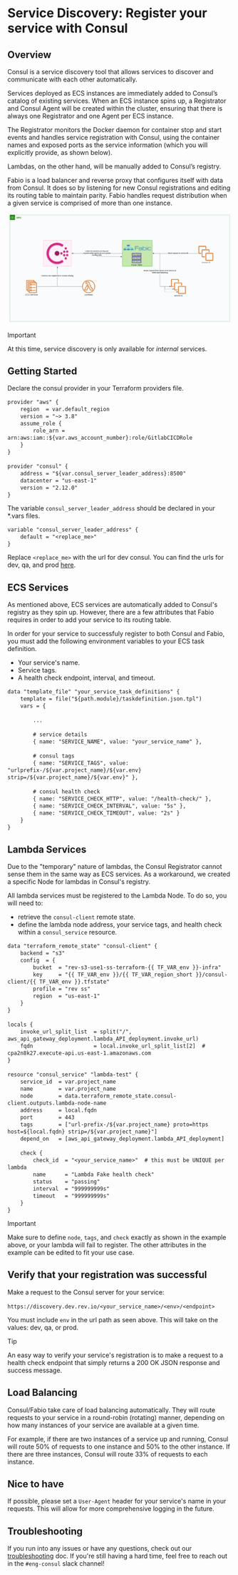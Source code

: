 # Service Discovery: Register your service with Consul

## Overview

Consul is a service discovery tool that allows services to discover and communicate with each other automatically.

Services deployed as ECS instances are immediately added to Consul’s catalog of existing services. When an ECS instance spins up, a Registrator and Consul Agent will be created within the cluster, ensuring that there is always one Registrator and one Agent per ECS instance.

The Registrator monitors the Docker daemon for container stop and start events and handles service registration with Consul, using the container names and exposed ports as the service information (which you will explicitly provide, as shown below).

Lambdas, on the other hand, will be manually added to Consul’s registry.

Fabio is a load balancer and reverse proxy that configures itself with data from Consul. It does so by listening for new Consul registrations and editing its routing table to maintain parity. Fabio handles request distribution when a given service is comprised of more than one instance.

<img src="images/diagram.png">

> [!IMPORTANT]
> At this time, service discovery is only available for *internal* services.

## Getting Started

Declare the consul provider in your Terraform providers file.

```
provider "aws" {
    region  = var.default_region
    version = "~> 3.8"
    assume_role {
        role_arn = arn:aws:iam::${var.aws_account_number}:role/GitlabCICDRole
    }
}

provider "consul" {
    address = "${var.consul_server_leader_address}:8500"
    datacenter = "us-east-1"
    version = "2.12.0"
}
```

The variable `consul_server_leader_address` should be declared in your *.vars files.

```
variable "consul_server_leader_address" {
    default = "<replace_me>"
}
```

Replace `<replace_me>` with the url for dev consul. You can find the urls for dev, qa, and prod [here]().

## ECS Services

As mentioned above, ECS services are automatically added to Consul's registry as they spin up. However, there are a few attributes that Fabio requires in order to add your service to its routing table.

In order for your service to successfuly register to both Consul and Fabio, you must add the following environment variables to your ECS task definition.

* Your service's name.
* Service tags.
* A health check endpoint, interval, and timeout.

```
data "template_file" "your_service_task_definitions" {
    template = file("${path.module}/taskdefinition.json.tpl")
    vars = {
        
        ...
        
        # service details
        { name: "SERVICE_NAME", value: "your_service_name" },
        
        # consul tags
        { name: "SERVICE_TAGS", value: "urlprefix-/${var.project_name}/${var.env} strip=/${var.project_name}/${var.env}" },

        # consul health check
        { name: "SERVICE_CHECK_HTTP", value: "/health-check/" },
        { name: "SERVICE_CHECK_INTERVAL", value: "5s" },
        { name: "SERVICE_CHECK_TIMEOUT", value: "2s" }
    }
}
```

## Lambda Services

Due to the "temporary" nature of lambdas, the Consul Registrator cannot sense them in the same way as ECS services. As a workaround, we created a specific Node for lambdas in Consul's registry.

All lambda services must be registered to the Lambda Node. To do so, you will need to:

* retrieve the `consul-client` remote state.
* define the lambda node address, your service tags, and health check within a `consul_service` resource.

```
data "terraform_remote_state" "consul-client" {
    backend = "s3"
    config  = {
        bucket  = "rev-s3-use1-ss-terraform-{{ TF_VAR_env }}-infra"
        key     = "{{ TF_VAR_env }}/{{ TF_VAR_region_short }}/consul-client/{{ TF_VAR_env }}.tfstate"
        profile = "rev ss"
        region  = "us-east-1"
    }
}

locals {
    invoke_url_split_list  = split("/", aws_api_gateway_deployment.lambda_API_deployment.invoke_url)
    fqdn                   = local.invoke_url_split_list[2]  # cpa2n8k27.execute-api.us-east-1.amazonaws.com
}

resource "consul_service" "lambda-test" {
    service_id  = var.project_name
    name        = var.project_name
    node        = data.terraform_remote_state.consul-client.outputs.lambda-node-name
    address     = local.fqdn
    port        = 443
    tags        = ["url-prefix-/${var.project_name} proto=https host=${local.fqdn} strip=/${var.project_name}"]
    depend_on   = [aws_api_gateway_deployment.lambda_API_deployment]

    check {
        check_id  = "<your_service_name>"  # this must be UNIQUE per lambda
        name      = "Lambda Fake health check"
        status    = "passing"
        interval  = "999999999s"
        timeout   = "999999999s"
    }
}
```

> [!IMPORTANT]
> Make sure to define `node`, `tags`, and `check` exactly as shown in the example above, or your lambda will fail to register. The other attributes in the example can be edited to fit your use case.

## Verify that your registration was successful

Make a request to the Consul server for your service:

`https://discovery.dev.rev.io/<your_service_name>/<env>/<endpoint>`

You must include `env` in the url path as seen above. This will take on the values: dev, qa, or prod.

> [!TIP]
> An easy way to verify your service's registration is to make a request to a health check endpoint that simply returns a 200 OK JSON response and success message.

## Load Balancing

Consul/Fabio take care of load balancing automatically. They will route requests to your service in a round-robin (rotating) manner, depending on how many instances of your service are available at a given time. 

For example, if there are two instances of a service up and running, Consul will route 50% of requests to one instance and 50% to the other instance. If there are three instances, Consul will route 33% of requests to each instance.

## Nice to have

If possible, please set a `User-Agent` header for your service's name in your requests. This will allow for more comprehensive logging in the future.

## Troubleshooting

If you run into any issues or have any questions, check out our [troubleshooting]() doc. If you're still having a hard time, feel free to reach out in the `#eng-consul` slack channel!

